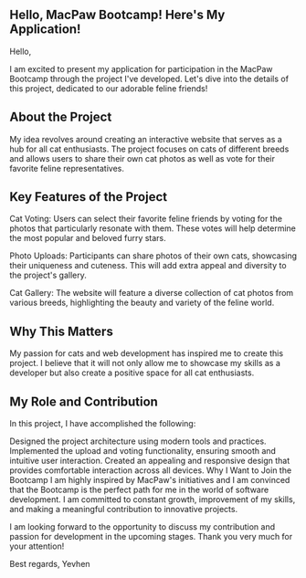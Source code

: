 ## Hello, MacPaw Bootcamp! Here's My Application!

Hello,

I am excited to present my application for participation in the MacPaw Bootcamp through the project I've developed. Let's dive into the details of this project, dedicated to our adorable feline friends!

## About the Project
My idea revolves around creating an interactive website that serves as a hub for all cat enthusiasts. The project focuses on cats of different breeds and allows users to share their own cat photos as well as vote for their favorite feline representatives.

## Key Features of the Project

Cat Voting: Users can select their favorite feline friends by voting for the photos that particularly resonate with them. These votes will help determine the most popular and beloved furry stars.

Photo Uploads: Participants can share photos of their own cats, showcasing their uniqueness and cuteness. This will add extra appeal and diversity to the project's gallery.

Cat Gallery: The website will feature a diverse collection of cat photos from various breeds, highlighting the beauty and variety of the feline world.

## Why This Matters
My passion for cats and web development has inspired me to create this project. I believe that it will not only allow me to showcase my skills as a developer but also create a positive space for all cat enthusiasts.

## My Role and Contribution
In this project, I have accomplished the following:

Designed the project architecture using modern tools and practices.
Implemented the upload and voting functionality, ensuring smooth and intuitive user interaction.
Created an appealing and responsive design that provides comfortable interaction across all devices.
Why I Want to Join the Bootcamp
I am highly inspired by MacPaw's initiatives and I am convinced that the Bootcamp is the perfect path for me in the world of software development. I am committed to constant growth, improvement of my skills, and making a meaningful contribution to innovative projects.

I am looking forward to the opportunity to discuss my contribution and passion for development in the upcoming stages. Thank you very much for your attention!

Best regards,
Yevhen